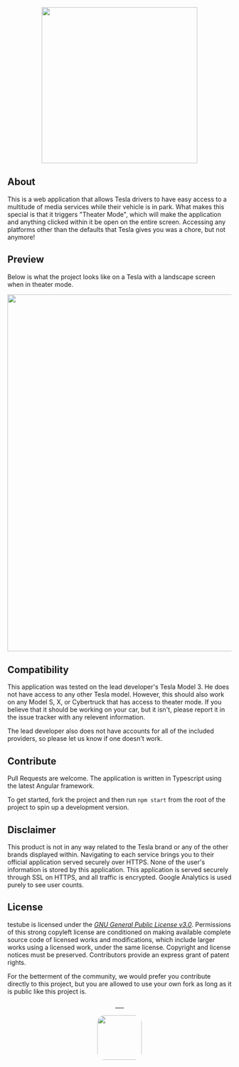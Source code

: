 <p align="center">
    <picture>
        <source media="(prefers-color-scheme: dark)" srcset="https://i.imgur.com/GiGgQuG.png">
        <source media="(prefers-color-scheme: light)" srcset="https://i.imgur.com/QIF1lqQ.png">
        <img src="https://i.imgur.com/QIF1lqQ.png" width="350">
    </picture>
</p>

## About
<p>This is a web application that allows Tesla drivers to have easy access to a multitude of media services while their vehicle is in park. What makes this special is that it triggers "Theater Mode", which will make the application and anything clicked within it be open on the entire screen. Accessing any platforms other than the defaults that Tesla gives you was a chore, but not anymore!</p>

## Preview
Below is what the project looks like on a Tesla with a landscape screen when in theater mode.
<p align="center">
    <img src="https://i.imgur.com/5t9nh29.png" width="800">
</p>

## Compatibility
<p>This application was tested on the lead developer's Tesla Model 3. He does not have access to any other Tesla model. However, this should also work on any Model S, X, or Cybertruck that has access to theater mode. If you believe that it should be working on your car, but it isn't, please report it in the issue tracker with any relevent information.</p>
<p>The lead developer also does not have accounts for all of the included providers, so please let us know if one doesn't work.</p>

## Contribute
Pull Requests are welcome. The application is written in Typescript using the latest Angular framework.

To get started, fork the project and then run `npm start` from the root of the project to spin up a development version.

## Disclaimer
This product is not in any way related to the Tesla brand or any of the other brands displayed within. Navigating to each service brings you to their official application served securely over HTTPS. None of the user's information is stored by this application. This application is served securely through SSL on HTTPS, and all traffic is encrypted. Google Analytics is used purely to see user counts.

## License
testube is licensed under the [*GNU General Public License v3.0*](https://choosealicense.com/licenses/lgpl-3.0/). Permissions of this strong copyleft license are conditioned on making available complete source code of licensed works and modifications, which include larger works using a licensed work, under the same license. Copyright and license notices must be preserved. Contributors provide an express grant of patent rights.

For the betterment of the community, we would prefer you contribute directly to this project, but you are allowed to use your own fork as long as it is public like this project is. 

<p align="center">___</p>
<p align="center">
    <img src="https://avatars.githubusercontent.com/u/148131180?s=200&v=4" height="100" style="border-radius: 16px"><br>
    <picture>
        <source media="(prefers-color-scheme: dark)" srcset="https://arbitrari.dev/assets/arbitrari-white.png">
        <source media="(prefers-color-scheme: light)" srcset="https://arbitrari.dev/assets/arbitrari-black.png">
        <img src="https://arbitrari.dev/assets/arbitrari-black.png" height="16px" style="margin-top: 16px">
    </picture>
</p>
